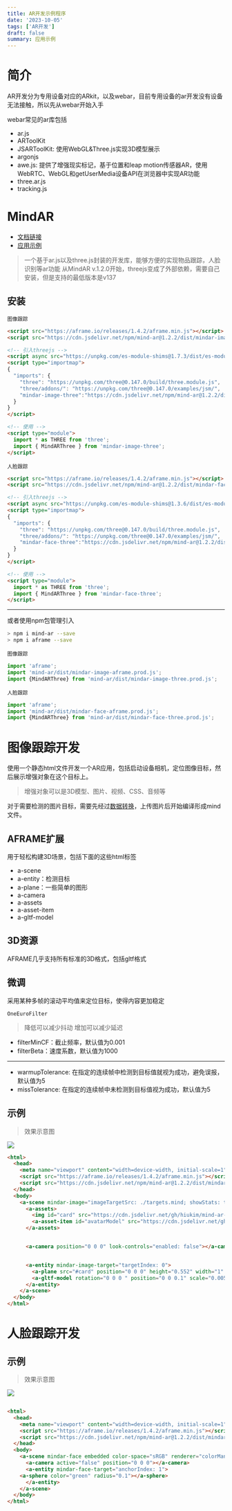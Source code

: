 ```yaml
---
title: AR开发示例程序
date: '2023-10-05'
tags: ['AR开发']
draft: false
summary: 应用示例
---
```


# 简介

AR开发分为专用设备对应的ARkit，以及webar，目前专用设备的ar开发没有设备无法接触，所以先从webar开始入手

webar常见的ar库包括

- ar.js
- ARToolKit
- JSARToolKit: 使用WebGL&Three.js实现3D模型展示
- argonjs
- awe.js: 提供了增强现实标记，基于位置和leap motion传感器AR，使用WebRTC、WebGL和getUserMedia设备API在浏览器中实现AR功能
- three.ar.js
- tracking.js

# MindAR

- [文档链接](https://hiukim.github.io/mind-ar-js-doc/)
- [应用示例](https://github.com/hiukim/mind-ar-js/tree/master/examples)

> 一个基于ar.js以及three.js封装的开发库，能够方便的实现物品跟踪，人脸识别等ar功能
> 从MindAR v.1.2.0开始，threejs变成了外部依赖，需要自己安装，但是支持的最低版本是v137

## 安装

`图像跟踪`

```html
<script src="https://aframe.io/releases/1.4.2/aframe.min.js"></script>
<script src="https://cdn.jsdelivr.net/npm/mind-ar@1.2.2/dist/mindar-image-aframe.prod.js"></script>

<!-- 引入threejs -->
<script async src="https://unpkg.com/es-module-shims@1.7.3/dist/es-module-shims.js"></script>
<script type="importmap">
{
  "imports": {
    "three": "https://unpkg.com/three@0.147.0/build/three.module.js",
    "three/addons/": "https://unpkg.com/three@0.147.0/examples/jsm/",
    "mindar-image-three":"https://cdn.jsdelivr.net/npm/mind-ar@1.2.2/dist/mindar-image-three.prod.js"
  }
}
</script>

<!-- 使用 -->
<script type="module">
  import * as THREE from 'three';
  import { MindARThree } from 'mindar-image-three';
</script>
```

`人脸跟踪`

```html
<script src="https://aframe.io/releases/1.4.2/aframe.min.js"></script>
<script src="https://cdn.jsdelivr.net/npm/mind-ar@1.2.2/dist/mindar-face-aframe.prod.js"></script>

<!-- 引入threejs -->
<script async src="https://unpkg.com/es-module-shims@1.3.6/dist/es-module-shims.js"></script>
<script type="importmap">
{
  "imports": {
    "three": "https://unpkg.com/three@0.147.0/build/three.module.js",
    "three/addons/": "https://unpkg.com/three@0.147.0/examples/jsm/",
    "mindar-face-three":"https://cdn.jsdelivr.net/npm/mind-ar@1.2.2/dist/mindar-face-three.prod.js"
  }
}
</script>

<!-- 使用 -->
<script type="module">
  import * as THREE from 'three';
  import { MindARThree } from 'mindar-face-three';
</script>
```

---

或者使用npm包管理引入

```bash
> npm i mind-ar --save
> npm i aframe --save
```

`图像跟踪`

```javascript
import 'aframe';
import 'mind-ar/dist/mindar-image-aframe.prod.js';
import {MindARThree} from 'mind-ar/dist/mindar-image-three.prod.js';
```

`人脸跟踪`

```javascript
import 'aframe';
import 'mind-ar/dist/mindar-face-aframe.prod.js';
import {MindARThree} from 'mind-ar/dist/mindar-face-three.prod.js';
```

# 图像跟踪开发

使用一个静态html文件开发一个AR应用，包括启动设备相机，定位图像目标，然后展示增强对象在这个目标上。

> 增强对象可以是3D模型、图片、视频、CSS、音频等

对于需要检测的图片目标，需要先经过[数据转换](https://hiukim.github.io/mind-ar-js-doc/quick-start/compile)，上传图片后开始编译形成mind文件。


## AFRAME扩展

用于轻松构建3D场景，包括下面的这些html标签

- a-scene
- a-entity：检测目标
- a-plane：一些简单的图形
- a-camera
- a-assets
- a-asset-item
- a-gltf-model

## 3D资源

AFRAME几乎支持所有标准的3D格式，包括gltf格式

## 微调

采用某种多帧的滚动平均值来定位目标，使得内容更加稳定

`OneEuroFilter`

> 降低可以减少抖动
> 增加可以减少延迟

- filterMinCF：截止频率，默认值为0.001
- filterBeta：速度系数，默认值为1000

---

- warmupTolerance: 在指定的连续帧中检测到目标值就视为成功，避免误报，默认值为5
- missTolerance: 在指定的连续帧中未检测到目标值视为成功，默认值为5

## 示例

> 效果示意图

<img src="/images/blogs/ar开发/图像跟踪.jpg" />

```html
<html>
  <head>
    <meta name="viewport" content="width=device-width, initial-scale=1" />
    <script src="https://aframe.io/releases/1.4.2/aframe.min.js"></script>
    <script src="https://cdn.jsdelivr.net/npm/mind-ar@1.2.2/dist/mindar-image-aframe.prod.js"></script>
  </head>
  <body>
    <a-scene mindar-image="imageTargetSrc: ./targets.mind; showStats: true;" color-space="sRGB" renderer="colorManagement: true, physicallyCorrectLights" vr-mode-ui="enabled: false" device-orientation-permission-ui="enabled: false">
      <a-assets>
        <img id="card" src="https://cdn.jsdelivr.net/gh/hiukim/mind-ar-js@1.2.2/examples/image-tracking/assets/card-example/card.png" />
        <a-asset-item id="avatarModel" src="https://cdn.jsdelivr.net/gh/hiukim/mind-ar-js@1.2.2/examples/image-tracking/assets/card-example/softmind/scene.gltf"></a-asset-item>
      </a-assets>


      <a-camera position="0 0 0" look-controls="enabled: false"></a-camera>


      <a-entity mindar-image-target="targetIndex: 0">
        <a-plane src="#card" position="0 0 0" height="0.552" width="1" rotation="0 0 0"></a-plane>
        <a-gltf-model rotation="0 0 0 " position="0 0 0.1" scale="0.005 0.005 0.005" src="#avatarModel" animation="property: position; to: 0 0.1 0.1; dur: 1000; easing: easeInOutQuad; loop: true; dir: alternate">
      </a-entity>
    </a-scene>
  </body>
</html>
```

# 人脸跟踪开发

## 示例

> 效果示意图

<img src="/images/blogs/ar开发/人脸跟踪.png" />


```html

<html>
  <head>
    <meta name="viewport" content="width=device-width, initial-scale=1" />
    <script src="https://aframe.io/releases/1.4.2/aframe.min.js"></script>
    <script src="https://cdn.jsdelivr.net/npm/mind-ar@1.2.2/dist/mindar-face-aframe.prod.js"></script>
  </head>
  <body>
    <a-scene mindar-face embedded color-space="sRGB" renderer="colorManagement: true, physicallyCorrectLights" vr-mode-ui="enabled: false" device-orientation-permission-ui="enabled: false">
      <a-camera active="false" position="0 0 0"></a-camera>
      <a-entity mindar-face-target="anchorIndex: 1">
	<a-sphere color="green" radius="0.1"></a-sphere>
      </a-entity>
    </a-scene>
  </body>
</html>
```